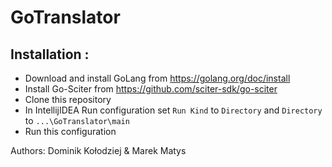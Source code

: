 # GoTranslator

## Installation :
- Download and install GoLang from https://golang.org/doc/install
- Install Go-Sciter from https://github.com/sciter-sdk/go-sciter
- Clone this repository
- In IntellijIDEA Run configuration set `Run Kind` to `Directory` and `Directory` to `...\GoTranslator\main`
- Run this configuration

Authors: Dominik Kołodziej & Marek Matys